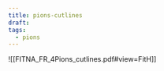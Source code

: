 ```yaml
---
title: pions-cutlines
draft: 
tags:
  - pions
---
```




![[FITNA_FR_4Pions_cutlines.pdf#view=FitH]]



